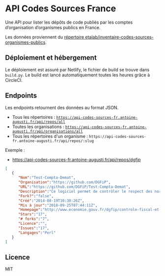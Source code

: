 # API Codes Sources France
Une API pour lister les dépôts de code publiés par les comptes d’organisation d’organismes publics en France.

Les données proviennent du [répertoire etalab/inventaire-codes-sources-organismes-publics](https://github.com/etalab/inventaire-codes-sources-organismes-publics/).

## Déploiement et hébergement
Le déploiement est assuré par Netlify, le fichier de build se trouve dans `build.py`. Le build est lancé automatiquement toutes les heures grâce à CircleCI.

## Endpoints
Les endpoints retournent des données au format JSON.

- Tous les répertoires : [`https://api-codes-sources-fr.antoine-augusti.fr/api/repos/all`](https://api-codes-sources-fr.antoine-augusti.fr/api/repos/all)
- Toutes les organisations : [`https://api-codes-sources-fr.antoine-augusti.fr/api/organisations/all`](https://api-codes-sources-fr.antoine-augusti.fr/api/organisations/all)
- Tous les répertoires d'un organisme : `https://api-codes-sources-fr.antoine-augusti.fr/api/repos/:slug`

Exemple :
- https://api-codes-sources-fr.antoine-augusti.fr/api/repos/dgfip
```json
[
   {
      "Nom":"Test-Compta-Demat",
      "Organisation":"https://github.com/DGFiP",
      "URL":"https://github.com/DGFiP/Test-Compta-Demat",
      "Description":"Ce logiciel permet de contrôler le respect des normes des fichiers d'écritures comptables (FEC) conformément aux dispositions de l'article A.47 A-1 du livre des procédures fiscales.",
      "Fork?":"false",
      "Créé":"2014-08-19T10:30:26Z",
      "Mis à jour":"2018-09-25T07:44:11Z",
      "Homepage":"http://www.economie.gouv.fr/dgfip/controle-fiscal-et-lutte-contre-fraude",
      "Stars":"17",
      "# forks":"7",
      "Licence":"",
      "Issues":"17",
      "Langages":"Perl"
   }
]
```

## Licence
MIT
